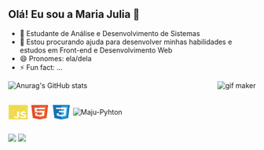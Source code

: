 ## Olá! Eu sou a Maria Julia 👋

- 🌱 Estudante de Análise e Desenvolvimento de Sistemas 
- 🤔 Estou procurando ajuda para desenvolver minhas habilidades e estudos em Front-end e Desenvolvimento Web
- 😄 Pronomes: ela/dela
- ⚡ Fun fact: ...

<img align="right" a href="https://picasion.com/" title="gif maker" src="https://i.picasion.com/pic92/d3bde9419ad8ab9566c96d9b32b3f98a.gif" border="0" alt="gif maker"></a>

![Anurag's GitHub stats](https://github-readme-stats.vercel.app/api?username=Majuvrooque&show_icons=true&theme=dracula)

<div style="display: inline_block"><br>
  <img align="center" alt="Maju-Js" height="30" width="40" src="https://raw.githubusercontent.com/devicons/devicon/master/icons/javascript/javascript-plain.svg">
  <img align="center" alt="Maju-HTML" height="30" width="40" src="https://raw.githubusercontent.com/devicons/devicon/master/icons/html5/html5-original.svg">
  <img align="center" alt="Maju-CSS" height="30" width="40" src="https://raw.githubusercontent.com/devicons/devicon/master/icons/css3/css3-original.svg">
  <img align="center" alt="Maju-Pyhton" height="30" width="40" src="https://cdn.jsdelivr.net/gh/devicons/devicon@latest/icons/python/python-original.svg">                    
</div>

##

<div>
   <a href = "mailto:majuvieiraroque@gmail.com"><img src="https://img.shields.io/badge/Gmail-D14836?style=for-the-badge&logo=gmail&logoColor=white"></a>
  <a href="https://www.linkedin.com/in/maria-julia-vieira-roque-25b1a2168/" target="_blank"><img src="https://img.shields.io/badge/-LinkedIn-%230077B5?style=for-the-badge&logo=linkedin&logoColor=white" target="_blank"></a> 
</div>

    
  
